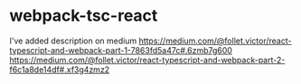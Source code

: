 # webpack-tsc-react
I've added description on medium
https://medium.com/@follet.victor/react-typescript-and-webpack-part-1-7863fd5a47c#.6zmb7g600
https://medium.com/@follet.victor/react-typescript-and-webpack-part-2-f6c1a8de14df#.xf3g4zmz2
